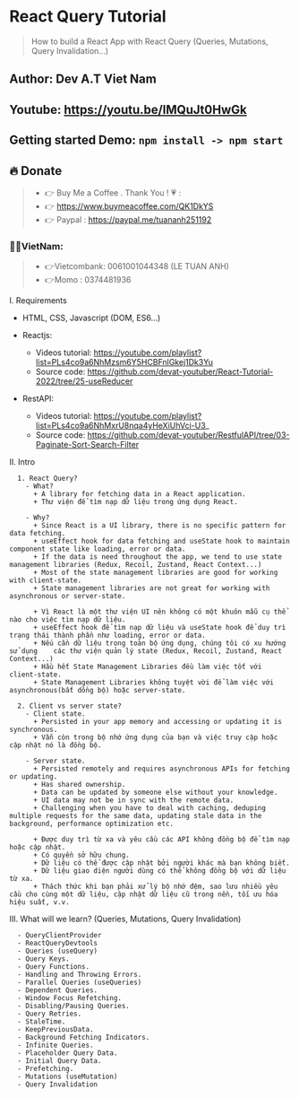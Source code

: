 # React Query Tutorial   

> How to build a React App with React Query (Queries, Mutations, Query Invalidation...)   
 
## Author: Dev A.T Viet Nam   

## Youtube: https://youtu.be/lMQuJt0HwGk   

## Getting started Demo: `npm install -> npm start`  

## 🔥 Donate   
> + 👉 Buy Me a Coffee . Thank You ! 💗 :   
> + 👉 https://www.buymeacoffee.com/QK1DkYS  
> + 👉 Paypal : https://paypal.me/tuananh251192  

### 👻👻VietNam:   
> + 👉Vietcombank: 0061001044348 (LE TUAN ANH)  
> + 👉Momo : 0374481936  


I. Requirements   
  - HTML, CSS, Javascript (DOM, ES6...)   

  - Reactjs:    
    + Videos tutorial: https://youtube.com/playlist?list=PLs4co9a6NhMzsm6Y5HCBFnlGkej1Dk3Yu   
    + Source code: https://github.com/devat-youtuber/React-Tutorial-2022/tree/25-useReducer   
  
  - RestAPI:   
    + Videos tutorial: https://youtube.com/playlist?list=PLs4co9a6NhMxrU8nqa4yHeXiUhVci-U3_   
    + Source code: https://github.com/devat-youtuber/RestfulAPI/tree/03-Paginate-Sort-Search-Filter  

II. Intro  
```
  1. React Query?     
    - What?      
      + A library for fetching data in a React application.        
      + Thư viện để tìm nạp dữ liệu trong ứng dụng React.   

    - Why?   
      + Since React is a UI library, there is no specific pattern for data fetching.   
      + useEffect hook for data fetching and useState hook to maintain component state like loading, error or data.  
      + If the data is need throughout the app, we tend to use state management libraries (Redux, Recoil, Zustand, React Context...)   
      + Most of the state management libraries are good for working with client-state.   
      + State management libraries are not great for working with asynchronous or server-state.  

      + Vì React là một thư viện UI nên không có một khuôn mẫu cụ thể nào cho việc tìm nạp dữ liệu.   
      + useEffect hook để tìm nạp dữ liệu và useState hook để duy trì trạng thái thành phần như loading, error or data.   
      + Nếu cần dữ liệu trong toàn bộ ứng dụng, chúng tôi có xu hướng sử dụng    các thư viện quản lý state (Redux, Recoil, Zustand, React Context...)     
      + Hầu hết State Management Libraries đều làm việc tốt với client-state.  
      + State Management Libraries không tuyệt vời để làm việc với asynchronous(bất dồng bộ) hoặc server-state.   

  2. Client vs server state?             
    - Client state.    
      + Persisted in your app memory and accessing or updating it is synchronous.
      + Vẫn còn trong bộ nhớ ứng dụng của bạn và việc truy cập hoặc cập nhật nó là đồng bộ.   

    - Server state.  
      + Persisted remotely and requires asynchronous APIs for fetching or updating.   
      + Has shared ownership.   
      + Data can be updated by someone else without your knowledge.    
      + UI data may not be in sync with the remote data.  
      + Challenging when you have to deal with caching, deduping multiple requests for the same data, updating stale data in the background, performance optimization etc.  

      + Được duy trì từ xa và yêu cầu các API không đồng bộ để tìm nạp hoặc cập nhật.  
      + Có quyền sở hữu chung.  
      + Dữ liệu có thể được cập nhật bởi người khác mà bạn không biết.   
      + Dữ liệu giao diện người dùng có thể không đồng bộ với dữ liệu từ xa.   
      + Thách thức khi bạn phải xử lý bộ nhớ đệm, sao lưu nhiều yêu cầu cho cùng một dữ liệu, cập nhật dữ liệu cũ trong nền, tối ưu hóa hiệu suất, v.v.   
```

III. What will we learn?  (Queries, Mutations, Query Invalidation)   
```     
  - QueryClientProvider      
  - ReactQueryDevtools        
  - Queries (useQuery)
  - Query Keys.
  - Query Functions.
  - Handling and Throwing Errors.
  - Parallel Queries (useQueries)
  - Dependent Queries.      
  - Window Focus Refetching.       
  - Disabling/Pausing Queries.       
  - Query Retries.
  - StaleTime.
  - KeepPreviousData.
  - Background Fetching Indicators.
  - Infinite Queries.
  - Placeholder Query Data.
  - Initial Query Data.
  - Prefetching.
  - Mutations (useMutation)
  - Query Invalidation
```
